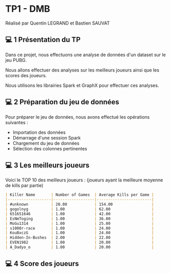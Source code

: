 # TP1 - DMB

Réalisé par Quentin LEGRAND et Bastien SAUVAT

## 💻 1 Présentation du TP

Dans ce projet, nous effectuons une analyse de données d'un dataset sur le jeu PUBG.

Nous allons effectuer des analyses sur les meilleurs joueurs ainsi que les scores des joueurs.

Nous utilisons les librairies Spark et GraphX pour effectuer ces analyses.

## 💻 2 Préparation du jeu de données

Pour préparer le jeu de données, nous avons effectué les opérations suivantes :

- Importation des données
- Démarrage d'une session Spark
- Chargement du jeu de données
- Sélection des colonnes pertinentes

## 💻 3 Les meilleurs joueurs

Voici le TOP 10 des meilleurs joueurs : (joueurs ayant la meilleure moyenne de kills par partie)

```markdown
| Killer Name       | Number of Games  | Average Kills per Game |
|-------------------|------------------|------------------------|
| #unknown          | 20.00            | 154.00                 |
| gogolnyg          | 1.00             | 62.00                  |
| 651651646         | 1.00             | 42.00                  |
| EsNmToging        | 1.00             | 36.00                  |
| MoGu1314          | 1.00             | 25.00                  | 
| s1000r-race       | 1.00             | 24.00                  |
| KouBxczG          | 1.00             | 24.00                  |
| Hidden-In-Bushes  | 2.00             | 22.00                  |
| EVEN1982          | 1.00             | 20.00                  |
| A_Dadyo_o         | 1.00             | 20.00                  |
```

## 💻 4 Score des joueurs

